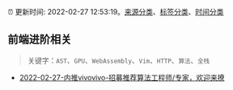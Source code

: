 :alarm_clock: 更新时间: 2022-02-27 12:53:19。[来源分类](../README.md)、[标签分类](../TAGS.md)、[时间分类](../TIMELINE.md)

## 前端进阶相关


> 关键字：`AST`、`GPU`、`WebAssembly`、`Vim`、`HTTP`、`算法`、`全栈`



- [2022-02-27-内推vivovivo-招募推荐算法工程师/专家，欢迎来撩](https://www.v2ex.com/t/836717) 